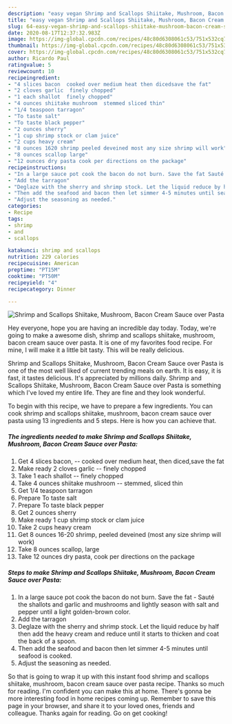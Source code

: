 ```yaml
---
description: "easy vegan Shrimp and Scallops Shiitake, Mushroom, Bacon Cream Sauce over Pasta recipes | how to keep Shrimp and Scallops Shiitake, Mushroom, Bacon Cream Sauce over Pasta"
title: "easy vegan Shrimp and Scallops Shiitake, Mushroom, Bacon Cream Sauce over Pasta recipes | how to keep Shrimp and Scallops Shiitake, Mushroom, Bacon Cream Sauce over Pasta"
slug: 64-easy-vegan-shrimp-and-scallops-shiitake-mushroom-bacon-cream-sauce-over-pasta-recipes-how-to-keep-shrimp-and-scallops-shiitake-mushroom-bacon-cream-sauce-over-pasta
date: 2020-08-17T12:37:32.983Z
image: https://img-global.cpcdn.com/recipes/48c80d6308061c53/751x532cq70/shrimp-and-scallops-shiitake-mushroom-bacon-cream-sauce-over-pasta-recipe-main-photo.jpg
thumbnail: https://img-global.cpcdn.com/recipes/48c80d6308061c53/751x532cq70/shrimp-and-scallops-shiitake-mushroom-bacon-cream-sauce-over-pasta-recipe-main-photo.jpg
cover: https://img-global.cpcdn.com/recipes/48c80d6308061c53/751x532cq70/shrimp-and-scallops-shiitake-mushroom-bacon-cream-sauce-over-pasta-recipe-main-photo.jpg
author: Ricardo Paul
ratingvalue: 5
reviewcount: 10
recipeingredient:
- "4 slices bacon  cooked over medium heat then dicedsave the fat"
- "2 cloves garlic  finely chopped"
- "1 each shallot  finely chopped"
- "4 ounces shiitake mushroom  stemmed sliced thin"
- "1/4 teaspoon tarragon"
- "To taste salt"
- "To taste black pepper"
- "2 ounces sherry"
- "1 cup shrimp stock or clam juice"
- "2 cups heavy cream"
- "8 ounces 1620 shrimp peeled deveined most any size shrimp will work"
- "8 ounces scallop large"
- "12 ounces dry pasta cook per directions on the package"
recipeinstructions:
- "In a large sauce pot cook the bacon do not burn. Save the fat Sauté the shallots and garlic and mushrooms and lightly season with salt and pepper until a light golden-brown color."
- "Add the tarragon"
- "Deglaze with the sherry and shrimp stock. Let the liquid reduce by half then add the heavy cream and reduce until it starts to thicken and coat the back of a spoon."
- "Then add the seafood and bacon then let simmer 4-5 minutes until seafood is cooked."
- "Adjust the seasoning as needed."
categories:
- Recipe
tags:
- shrimp
- and
- scallops

katakunci: shrimp and scallops 
nutrition: 229 calories
recipecuisine: American
preptime: "PT15M"
cooktime: "PT50M"
recipeyield: "4"
recipecategory: Dinner

---
```



![Shrimp and Scallops Shiitake, Mushroom, Bacon Cream Sauce over Pasta](https://img-global.cpcdn.com/recipes/48c80d6308061c53/751x532cq70/shrimp-and-scallops-shiitake-mushroom-bacon-cream-sauce-over-pasta-recipe-main-photo.jpg)

Hey everyone, hope you are having an incredible day today. Today, we're going to make a awesome dish, shrimp and scallops shiitake, mushroom, bacon cream sauce over pasta. It is one of my favorites food recipe. For mine, I will make it a little bit tasty. This will be really delicious.

Shrimp and Scallops Shiitake, Mushroom, Bacon Cream Sauce over Pasta is one of the most well liked of current trending meals on earth. It is easy, it is fast, it tastes delicious. It's appreciated by millions daily. Shrimp and Scallops Shiitake, Mushroom, Bacon Cream Sauce over Pasta is something which I've loved my entire life. They are fine and they look wonderful.




To begin with this recipe, we have to prepare a few ingredients. You can cook shrimp and scallops shiitake, mushroom, bacon cream sauce over pasta using 13 ingredients and 5 steps. Here is how you can achieve that.

<!--inarticleads1-->

##### The ingredients needed to make Shrimp and Scallops Shiitake, Mushroom, Bacon Cream Sauce over Pasta:

1. Get 4 slices bacon, -- cooked over medium heat, then diced,save the fat
1. Make ready 2 cloves garlic -- finely chopped
1. Take 1 each shallot -- finely chopped
1. Take 4 ounces shiitake mushroom -- stemmed, sliced thin
1. Get 1/4 teaspoon tarragon
1. Prepare To taste salt
1. Prepare To taste black pepper
1. Get 2 ounces sherry
1. Make ready 1 cup shrimp stock or clam juice
1. Take 2 cups heavy cream
1. Get 8 ounces 16-20 shrimp, peeled deveined (most any size shrimp will work)
1. Take 8 ounces scallop, large
1. Take 12 ounces dry pasta, cook per directions on the package




<!--inarticleads2-->

##### Steps to make Shrimp and Scallops Shiitake, Mushroom, Bacon Cream Sauce over Pasta:

1. In a large sauce pot cook the bacon do not burn. Save the fat - Sauté the shallots and garlic and mushrooms and lightly season with salt and pepper until a light golden-brown color.
1. Add the tarragon
1. Deglaze with the sherry and shrimp stock. Let the liquid reduce by half then add the heavy cream and reduce until it starts to thicken and coat the back of a spoon.
1. Then add the seafood and bacon then let simmer 4-5 minutes until seafood is cooked.
1. Adjust the seasoning as needed.




So that is going to wrap it up with this instant food shrimp and scallops shiitake, mushroom, bacon cream sauce over pasta recipe. Thanks so much for reading. I'm confident you can make this at home. There's gonna be more interesting food in home recipes coming up. Remember to save this page in your browser, and share it to your loved ones, friends and colleague. Thanks again for reading. Go on get cooking!
